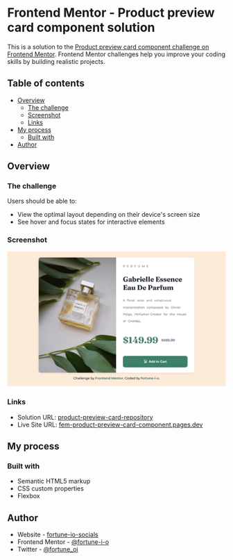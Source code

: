 # Frontend Mentor - Product preview card component solution

This is a solution to the [Product preview card component challenge on Frontend Mentor](https://www.frontendmentor.io/challenges/product-preview-card-component-GO7UmttRfa). Frontend Mentor challenges help you improve your coding skills by building realistic projects.

## Table of contents

- [Overview](#overview)
  - [The challenge](#the-challenge)
  - [Screenshot](#screenshot)
  - [Links](#links)
- [My process](#my-process)
  - [Built with](#built-with)
- [Author](#author)

## Overview

### The challenge

Users should be able to:

- View the optimal layout depending on their device's screen size
- See hover and focus states for interactive elements

### Screenshot

![Desktop](screenshots/product-preview-card-component-main.png)

### Links

- Solution URL: [product-preview-card-repository](https://github.com/fortune-i-o/fem-product-preview-card-component.git)
- Live Site URL: [fem-product-preview-card-component.pages.dev](https://fem-product-preview-card-component.pages.dev/)

## My process

### Built with

- Semantic HTML5 markup
- CSS custom properties
- Flexbox

## Author

- Website - [fortune-io-socials](https://fortune-io-socials.pages.dev/)
- Frontend Mentor - [@fortune-i-o](https://www.frontendmentor.io/profile/fortune-i-o)
- Twitter - [@fortune_oi](https://www.twitter.com/fortune_oi)
